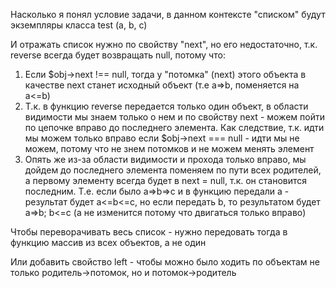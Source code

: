 Насколько я понял условие задачи, в данном контексте "списком" будут экземпляры класса test (a, b, c)

И отражать список нужно по свойству "next", но его недостаточно, т.к. reverse всегда будет возвращать null, потому что:

1) Если $obj->next !== null, тогда у "потомка" (next) этого объекта в качестве next станет исходный объект (т.е a=>b, поменяется на a<=b)
2) Т.к. в функцию reverse передается только один объект, в области видимости мы знаем только о нем и по свойству next - можем пойти по цепочке вправо до последнего элемента. Как следствие, т.к. идти мы можем только вправо если $obj->next === null - идти мы не можем, потому что не знем потомков и не можем менять элемент
3) Опять же из-за области видимости и прохода только вправо, мы дойдем до последнего элемента поменяем по пути всех родителей, а первому элементу всегда будет в next = null, т.к. он становится последним. Т.е. если было a=>b=>c и в функцию передали a - результат будет a<=b<=c, но если передать b, то результатом будет a=>b; b<=c (a не изменится потому что двигаться только вправо)

Чтобы переворачивать весь список - нужно передовать тогда в функцию массив из всех объектов, а не один

Или добавить свойство left - чтобы можно было ходить по объектам не только родитель->потомок, но и потомок->родитель